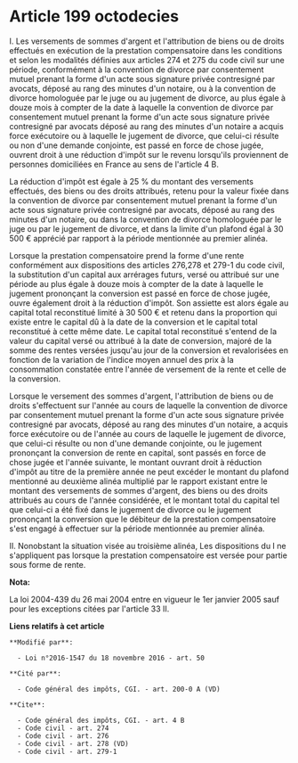 # Article 199 octodecies

I. Les versements de sommes d'argent et l'attribution de biens ou de droits effectués en exécution de la prestation
compensatoire dans les conditions et selon les modalités définies aux articles 274 et 275 du code civil sur une période,
conformément à la convention de divorce par consentement mutuel prenant la forme d'un acte sous signature privée contresigné
par avocats, déposé au rang des minutes d'un notaire, ou à la convention de divorce homologuée par le juge ou au jugement de
divorce, au plus égale à douze mois à compter de la date à laquelle la convention de divorce par consentement mutuel prenant
la forme d'un acte sous signature privée contresigné par avocats déposé au rang des minutes d'un notaire a acquis force
exécutoire ou à laquelle le jugement de divorce, que celui-ci résulte ou non d'une demande conjointe, est passé en force de
chose jugée, ouvrent droit à une réduction d'impôt sur le revenu lorsqu'ils proviennent de personnes domiciliées en France au
sens de l'article 4 B. 

La réduction d'impôt est égale à 25 % du montant des versements effectués, des biens ou des droits attribués, retenu pour la
valeur fixée dans la convention de divorce par consentement mutuel prenant la forme d'un acte sous signature privée
contresigné par avocats, déposé au rang des minutes d'un notaire, ou dans la convention de divorce homologuée par le juge ou
par le jugement de divorce, et dans la limite d'un plafond égal à 30 500 € apprécié par rapport à la période mentionnée au
premier alinéa. 

Lorsque la prestation compensatoire prend la forme d'une rente conformément aux dispositions des articles 276,278 et 279-1 du
code civil, la substitution d'un capital aux arrérages futurs, versé ou attribué sur une période au plus égale à douze mois à
compter de la date à laquelle le jugement prononçant la conversion est passé en force de chose jugée, ouvre également droit à
la réduction d'impôt. Son assiette est alors égale au capital total reconstitué limité à 30 500 € et retenu dans la
proportion qui existe entre le capital dû à la date de la conversion et le capital total reconstitué à cette même date. Le
capital total reconstitué s'entend de la valeur du capital versé ou attribué à la date de conversion, majoré de la somme des
rentes versées jusqu'au jour de la conversion et revalorisées en fonction de la variation de l'indice moyen annuel des prix à
la consommation constatée entre l'année de versement de la rente et celle de la conversion. 

Lorsque le versement des sommes d'argent, l'attribution de biens ou de droits s'effectuent sur l'année au cours de laquelle
la convention de divorce par consentement mutuel prenant la forme d'un acte sous signature privée contresigné par avocats,
déposé au rang des minutes d'un notaire, a acquis force exécutoire ou de l'année au cours de laquelle le jugement de divorce,
que celui-ci résulte ou non d'une demande conjointe, ou le jugement prononçant la conversion de rente en capital, sont passés
en force de chose jugée et l'année suivante, le montant ouvrant droit à réduction d'impôt au titre de la première année ne
peut excéder le montant du plafond mentionné au deuxième alinéa multiplié par le rapport existant entre le montant des
versements de sommes d'argent, des biens ou des droits attribués au cours de l'année considérée, et le montant total du
capital tel que celui-ci a été fixé dans le jugement de divorce ou le jugement prononçant la conversion que le débiteur de la
prestation compensatoire s'est engagé à effectuer sur la période mentionnée au premier alinéa. 

II. Nonobstant la situation visée au troisième alinéa, Les dispositions du I ne s'appliquent pas lorsque la prestation
compensatoire est versée pour partie sous forme de rente.

**Nota:**

La loi 2004-439 du 26 mai 2004 entre en vigueur le 1er janvier 2005 sauf pour les exceptions citées par l'article 33 II.

**Liens relatifs à cet article**

	**Modifié par**:

	  - Loi n°2016-1547 du 18 novembre 2016 - art. 50

	**Cité par**:

	  - Code général des impôts, CGI. - art. 200-0 A (VD)

	**Cite**:

	  - Code général des impôts, CGI. - art. 4 B
	  - Code civil - art. 274
	  - Code civil - art. 276
	  - Code civil - art. 278 (VD)
	  - Code civil - art. 279-1
